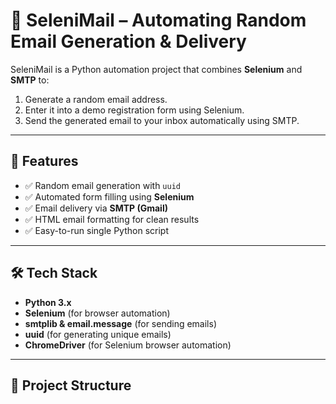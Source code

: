 # 📧 SeleniMail – Automating Random Email Generation & Delivery

SeleniMail is a Python automation project that combines **Selenium** and **SMTP** to:
1. Generate a random email address.
2. Enter it into a demo registration form using Selenium.
3. Send the generated email to your inbox automatically using SMTP.

---

## 🚀 Features
- ✅ Random email generation with `uuid`
- ✅ Automated form filling using **Selenium**
- ✅ Email delivery via **SMTP (Gmail)**
- ✅ HTML email formatting for clean results
- ✅ Easy-to-run single Python script

---

## 🛠️ Tech Stack
- **Python 3.x**
- **Selenium** (for browser automation)
- **smtplib & email.message** (for sending emails)
- **uuid** (for generating unique emails)
- **ChromeDriver** (for Selenium browser automation)

---

## 📂 Project Structure
